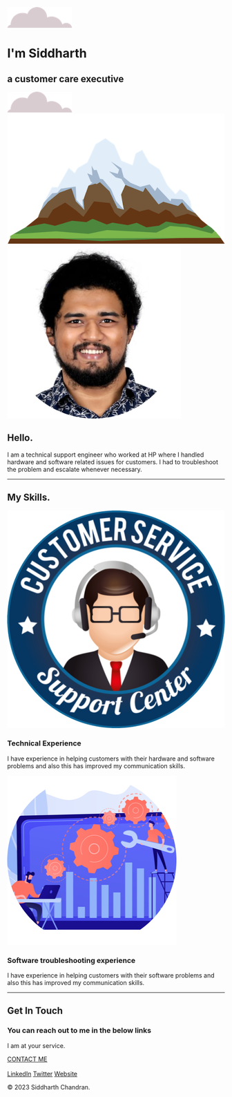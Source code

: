 <!DOCTYPE html>
<html lang="en">
<head>
    <link rel="stylesheet" href="CSS Styles/styles.css">
    <link rel="icon" href="favicon.ico">
    <link rel="preconnect" href="https://fonts.googleapis.com">
<link rel="preconnect" href="https://fonts.gstatic.com" crossorigin>
<link href="https://fonts.googleapis.com/css2?family=Merriweather&family=Montserrat&family=Sacramento&display=swap" rel="stylesheet">
    <meta charset="UTF-8">
    <title>Siddharth Chandran</title>
</head>
<body>
    <div class="top-container">
        <img class="top-cloud" src="images/cloud.png" alt="cloud-img">
        <h1>I'm Siddharth</h1>
        <h2>a <span class="customer">customer</span> care executive</h2>
        <img class="bottom-cloud" src="images/cloud.png" alt="cloud-img">
        <img src="images/mountain.png" alt="mountain-img">
    </div>
    <div class="middle-container">
        <div class="profile">
          <img src="images/Profile Photo.png" alt="Profile-Photo">
          <h2>Hello.</h2>
          <p class="intro">I am a technical support engineer who worked at HP where I handled hardware and software related issues for customers. I had to troubleshoot the problem and escalate whenever necessary.
          </p>
        </div>
        <hr>
        <div class="skills">
          <h2>My Skills.</h2>
          <div class="skill-row">
            <img class="customercare" src="images/customer care.png" alt="Skills">
            <h3>Technical Experience</h3>
            <p class="customer-care-description"> I have experience in helping customers with their hardware and software problems and also this has improved my communication skills. </p>
          </div>
          <div class="skill-row">
            <img class="technicalskills" src="images/technical skills.png" alt="Skills1">
            <h3>Software troubleshooting experience</h3>
            <p class="technical-description">I have experience in helping customers with their software problems and also this has improved my communication skills.</p>
          </div>
        </div>
        <hr>
        <div class="contact-me">
          <h2>Get In Touch</h2>
          <h3>You can reach out to me in the below links</h3>
          <p class="contact-message">I am at your service.</p>
          <a class="btn" href="mailto:sidnav18@gmail.com">CONTACT ME</a>
        </div>
      </div>
      <br>
      <div class="bottom-container">
        <a class="footer-link" href="https://www.linkedin.com/in/siddharth-chandran-17570235/">LinkedIn</a>
        <a class="footer-link" href="https://twitter.com/sidnav18">Twitter</a>
        <a class="footer-link" href="https://sidnav18.github.io/cv/">Website</a>
        <p class="copyright">© 2023 Siddharth Chandran.</p>
      </div>
      <div class="footer">
      </div>
</body>
</html>
